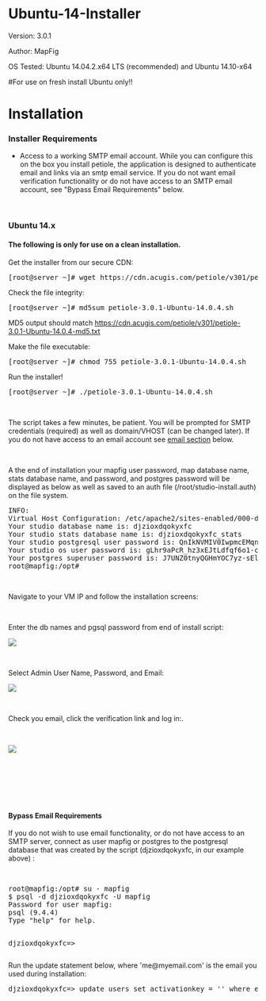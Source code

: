 # Ubuntu-14-Installer

Version: 3.0.1

Author: MapFig

OS Tested: Ubuntu 14.04.2.x64 LTS (recommended) and Ubuntu 14.10-x64


#For use on fresh install Ubuntu only!!


<h1>Installation</h1>
<h3>Installer Requirements </h3>
<ul>
<li>Access to a working SMTP email account.  While you can configure this on the box you install petiole, the application is designed to authenticate email and links via an smtp email service. If you do not want email verification functionality or do not have access to an SMTP email account, see "Bypass Email Requirements" below.</li>
</ul>


<p>&nbsp;</p>
<h3>Ubuntu 14.x </h3>
<h4>The following is only for use on a <strong>clean installation</strong>.  </h4>

<p class="style7 style4">Get the installer from our secure CDN: 
<pre>[root@server ~]# wget https://cdn.acugis.com/petiole/v301/petiole-3.0.1-Ubuntu-14.0.4.sh</pre> </p>
<p><span class="style7 style4">Check the file integrity</span>:
<pre>[root@server ~]# md5sum petiole-3.0.1-Ubuntu-14.0.4.sh</pre>
<p><span class="style4">MD5 output should match <a href="https://cdn.acugis.com/petiole/v301/petiole-3.0.1-Ubuntu-14.0.4-md5.txt" target="_blank">https://cdn.acugis.com/petiole/v301/petiole-3.0.1-Ubuntu-14.0.4-md5.txt</a></span></p>

<p><span class="style7 style4">Make the file executable</span>:

<pre>[root@server ~]# chmod 755 petiole-3.0.1-Ubuntu-14.0.4.sh</pre></p>
<p><span class="style7 style4">Run the installer! </span>
<pre>[root@server ~]# ./petiole-3.0.1-Ubuntu-14.0.4.sh</pre></p>

<p>&nbsp;</p>
<p class="style2">The script takes a few minutes, be patient. You will be prompted for SMTP credentials (required) as well as domain/VHOST (can be changed later). If you do not have access to an email account see <a href="#EMAILBYPASS-DO">email section</a> below. </p>
<p class="style1">&nbsp;</p>
<p class="style2">A the end of installation your mapfig user password, map database name, stats database name, and password, and postgres password will be displayed as below as well as saved to an auth file (/root/studio-install.auth) on the file system.</p>
<p class="style1"><pre>INFO:
Virtual Host Configuration: /etc/apache2/sites-enabled/000-default.conf
Your studio database name is: djzioxdqokyxfc
Your studio stats database name is: djzioxdqokyxfc_stats
Your studio postgresql user password is: QnIkNVMIV0IwpmcEMqny73eFQ91XBLB6
Your studio os user password is: gLhr9aPcR_hz3xEJtLdfqf6o1-cx0OVJ
Your postgres superuser password is: J7UNZ0tnyQGHmYOC7yz-sEltkAfmvkxE
root@mapfig:/opt#</pre></p>
<p class="style1">&nbsp;</p>
<p class="style2">Navigate to your VM IP and follow the installation screens:</p>
<p class="style1">&nbsp;</p>
<p class="style2">Enter the db names and pgsql password from end of install script: </p>
<p class="style1"><img src="https://cdn.acugis.com/petiole/v301/petdocs/populated.jpg"></p></p>
<p class="style1">&nbsp;</p>
<p class="style2">Select Admin User Name, Password, and Email: </p>
<p class="style1"><img src="https://cdn.acugis.com/petiole/v301/petdocs/populated-indo.jpg"></p>
<p class="style1">&nbsp;</p>
<p class="style2"><span class="style5 style3">Check you email, click the verification link and log in:.</p>
<p class="style1">&nbsp;</p>
<img src="https://cdn.acugis.com/petiole/v301/petdocs/DONE.jpg"></p>

<p>&nbsp;</p>
<p>&nbsp;</p>
<h4>&nbsp;</h4>
<h4>Bypass Email Requirements</a></h4>
<p class="style2"><span class="style3">If you do not wish to use email functionality, or do not have access to an SMTP server</span>, connect as user mapfig or postgres to the postgresql database that was created by the script (djzioxdqokyxfc, in our example above) :</p>
<p class="style1">&nbsp;</p>
<p>
<pre>root@mapfig:/opt# su - mapfig
$ psql -d djzioxdqokyxfc -U mapfig
Password for user mapfig:
psql (9.4.4)
Type "help" for help.

djzioxdqokyxfc=></pre>
</p>
<p class="style2">Run the update statement below,  where 'me@myemail.com' is the email you used during installation:
</p>
<p>
<pre>djzioxdqokyxfc=> update users set activationkey = '' where email = 'david@acugis.com';</pre>
</p>

